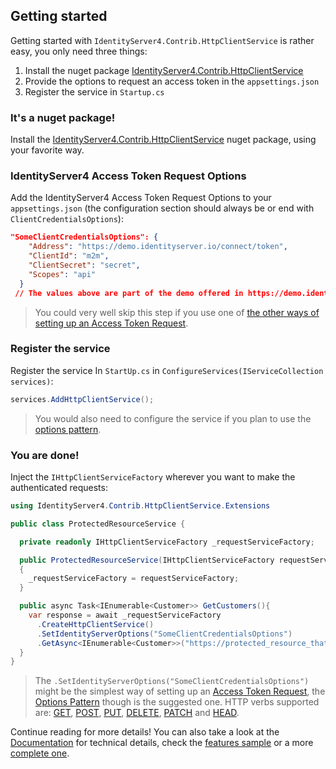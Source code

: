 ## Getting started

Getting started with `IdentityServer4.Contrib.HttpClientService` is rather easy, you only need three things:

 1. Install the nuget package [IdentityServer4.Contrib.HttpClientService](https://www.nuget.org/packages/IdentityServer4.Contrib.HttpClientService)
 2. Provide the options to request an access token in the `appsettings.json`
 3. Register the service in `Startup.cs`

### It's a nuget package!

Install the [IdentityServer4.Contrib.HttpClientService](https://www.nuget.org/packages/IdentityServer4.Contrib.HttpClientService) nuget package, using your favorite way.

### IdentityServer4 Access Token Request Options

Add the IdentityServer4 Access Token Request Options to your `appsettings.json` (the configuration section should always be or end with `ClientCredentialsOptions`):

```json
"SomeClientCredentialsOptions": {
    "Address": "https://demo.identityserver.io/connect/token",
    "ClientId": "m2m",
    "ClientSecret": "secret",
    "Scopes": "api"
  }
 // The values above are part of the demo offered in https://demo.identityserver.io/
```

> You could very well skip this step if you use one of [the other ways of setting up an Access Token Request](more_details.md#how-to-setup-an-access-token-request).

### Register the service

Register the service In `StartUp.cs` in `ConfigureServices(IServiceCollection services)`:

```csharp
services.AddHttpClientService();
```
> You would also need to configure the service if you plan to use the [options pattern](more_details.md#setidentityserveroptionstoptionsioptionstoptions).

### You are done!

Inject the `IHttpClientServiceFactory` wherever you want to make the authenticated requests:

```csharp
using IdentityServer4.Contrib.HttpClientService.Extensions

public class ProtectedResourceService {

  private readonly IHttpClientServiceFactory _requestServiceFactory;

  public ProtectedResourceService(IHttpClientServiceFactory requestServiceFactory)
  {
    _requestServiceFactory = requestServiceFactory;
  }

  public async Task<IEnumerable<Customer>> GetCustomers(){
    var response = await _requestServiceFactory
      .CreateHttpClientService()
      .SetIdentityServerOptions("SomeClientCredentialsOptions")
      .GetAsync<IEnumerable<Customer>>("https://protected_resource_that_returns_customers_in_json");
  }
}
```

> The `.SetIdentityServerOptions("SomeClientCredentialsOptions")` might be the simplest way of setting up an [Access Token Request](more_details.md#how-to-setup-an-access-token-request), the [Options Pattern](more_details.md#setidentityserveroptionstoptionsioptionstoptions) though is the suggested one. 
> HTTP verbs supported are: [GET](https://georgekosmidis.github.io/IdentityServer4.Contrib.HttpClientService/api/IdentityServer4.Contrib.HttpClientService.Extensions.HttpClientServiceGetExtensions.html), [POST](https://georgekosmidis.github.io/IdentityServer4.Contrib.HttpClientService/api/IdentityServer4.Contrib.HttpClientService.Extensions.HttpClientServicePostExtensions.html), [PUT](https://georgekosmidis.github.io/IdentityServer4.Contrib.HttpClientService/api/IdentityServer4.Contrib.HttpClientService.Extensions.HttpClientServicePutExtensions.html), [DELETE](https://georgekosmidis.github.io/IdentityServer4.Contrib.HttpClientService/api/IdentityServer4.Contrib.HttpClientService.Extensions.HttpClientServiceDeleteExtensions.html), [PATCH](https://georgekosmidis.github.io/IdentityServer4.Contrib.HttpClientService/api/IdentityServer4.Contrib.HttpClientService.Extensions.HttpClientServicePatchExtensions.html) and [HEAD](https://georgekosmidis.github.io/IdentityServer4.Contrib.HttpClientService/api/IdentityServer4.Contrib.HttpClientService.Extensions.HttpClientServiceHeadExtensions.html). 

Continue reading for more details!
You can also take a look at the [Documentation](api/index.md) for technical details, check the [features sample](https://github.com/georgekosmidis/IdentityServer4.Contrib.HttpClientService/tree/master/samples/IdentityServer4.Contrib.HttpClientService.FeaturesSample) or a more [complete one](https://github.com/georgekosmidis/IdentityServer4.Contrib.HttpClientService/tree/master/samples/IdentityServer4.Contrib.HttpClientService.CompleteSample).
